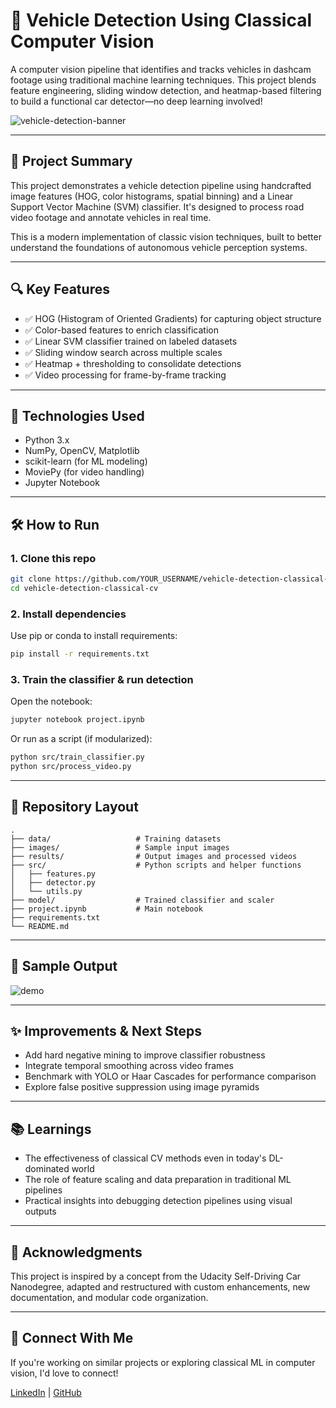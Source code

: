 # 🚗 Vehicle Detection Using Classical Computer Vision

A computer vision pipeline that identifies and tracks vehicles in dashcam footage using traditional machine learning techniques. This project blends feature engineering, sliding window detection, and heatmap-based filtering to build a functional car detector—no deep learning involved!

![vehicle-detection-banner](images/detection_banner.jpg) <!-- Optional: add a visual banner -->

---

## 📌 Project Summary

This project demonstrates a vehicle detection pipeline using handcrafted image features (HOG, color histograms, spatial binning) and a Linear Support Vector Machine (SVM) classifier. It's designed to process road video footage and annotate vehicles in real time.

This is a modern implementation of classic vision techniques, built to better understand the foundations of autonomous vehicle perception systems.

---

## 🔍 Key Features

- ✅ HOG (Histogram of Oriented Gradients) for capturing object structure
- ✅ Color-based features to enrich classification
- ✅ Linear SVM classifier trained on labeled datasets
- ✅ Sliding window search across multiple scales
- ✅ Heatmap + thresholding to consolidate detections
- ✅ Video processing for frame-by-frame tracking

---

## 🧠 Technologies Used

- Python 3.x
- NumPy, OpenCV, Matplotlib
- scikit-learn (for ML modeling)
- MoviePy (for video handling)
- Jupyter Notebook

---

## 🛠️ How to Run

### 1. Clone this repo

```bash
git clone https://github.com/YOUR_USERNAME/vehicle-detection-classical-cv.git
cd vehicle-detection-classical-cv
```

### 2. Install dependencies

Use pip or conda to install requirements:

```bash
pip install -r requirements.txt
```

### 3. Train the classifier & run detection

Open the notebook:

```bash
jupyter notebook project.ipynb
```

Or run as a script (if modularized):

```bash
python src/train_classifier.py
python src/process_video.py
```

---

## 📂 Repository Layout

```
.
├── data/                   # Training datasets
├── images/                 # Sample input images
├── results/                # Output images and processed videos
├── src/                    # Python scripts and helper functions
│   ├── features.py
│   ├── detector.py
│   └── utils.py
├── model/                  # Trained classifier and scaler
├── project.ipynb           # Main notebook
├── requirements.txt
└── README.md
```

---

## 🎥 Sample Output

![demo](results/vehicle_detection_sample.gif)

---

## ✨ Improvements & Next Steps

- Add hard negative mining to improve classifier robustness
- Integrate temporal smoothing across video frames
- Benchmark with YOLO or Haar Cascades for performance comparison
- Explore false positive suppression using image pyramids

---

## 📚 Learnings

- The effectiveness of classical CV methods even in today's DL-dominated world
- The role of feature scaling and data preparation in traditional ML pipelines
- Practical insights into debugging detection pipelines using visual outputs

---

## 🧭 Acknowledgments

This project is inspired by a concept from the Udacity Self-Driving Car Nanodegree, adapted and restructured with custom enhancements, new documentation, and modular code organization.

---

## 🔗 Connect With Me

If you're working on similar projects or exploring classical ML in computer vision, I'd love to connect!

[LinkedIn](https://www.linkedin.com/in/YOUR_LINKEDIN) | [GitHub](https://github.com/YOUR_USERNAME)
